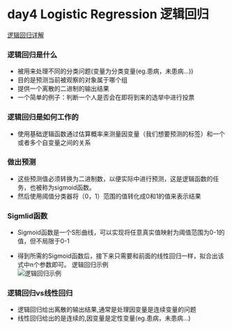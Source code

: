 # day4 Logistic Regression 逻辑回归
[逻辑回归详解](https://blog.csdn.net/liulina603/article/details/78676723)
### 逻辑回归是什么
* 被用来处理不同的分类问题(变量为分类变量(eg.患病，未患病...))
* 目的是预测当前被观察的对象属于哪个组
* 提供一个离散的二进制的输出结果
* 一个简单的例子：判断一个人是否会在即将到来的选举中进行投票
### 逻辑回归是如何工作的
* 使用基础逻辑函数通过估算概率来测量因变量（我们想要预测的标签）和一个或者多个自变量之间的关系
### 做出预测
* 这些预测值必须转换为二进制数，以便实际中进行预测，这是逻辑函数的任务，也被称为sigmoid函数。
* 然后使用阈值分类器将（0，1）范围的值转化成0和1的值来表示结果
### Sigmlid函数
* Sigmoid函数是一个S形曲线，可以实现将任意真实值映射为阈值范围为0-1的值，但不局限于0-1  
<script type="text/javascript" async src="https://cdn.mathjax.org/mathjax/latest/MathJax.js?config=TeX-MML-AM_CHTML"> </script>
* 得到所需的Sigmoid函数后，接下来只需要和前面的线性回归一样，拟合出该式中n个参数即可。
逻辑回归示例  
![逻辑回归示例](https://github.com/liangju1996/100-days-of-ml-code/blob/master/图片/day4.png)

### 逻辑回归vs线性回归
* 逻辑回归给出离散的输出结果,通常是处理因变量是连续变量的问题
* 线性回归给出的是连续的,因变量是定性变量(eg.患病，未患病...)
